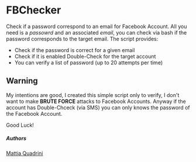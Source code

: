 # FBChecker
Check if a password correspond to an email for Facebook Account. All you need is a _passowrd_ and an associated _email_, you can check via bash if the password corresponds to the target email. The script provides:
 - Check if the password is correct for a given email
 - Check if it is enabled Double-Check for the target account
 - You can verify a list of password (up to 20 attempts per time)

## Warning
My intentions are good, I created this simple script only to verify, I don't want to make **BRUTE FORCE** attacks to Facebook Accounts. Anyway if the account has Double-Chceck (via SMS) you can only knows the password of the Facebook Account.

Good Luck!


##### Authors

[Mattia Quadrini](mailto:mattiaquadrini@gmail.com)
